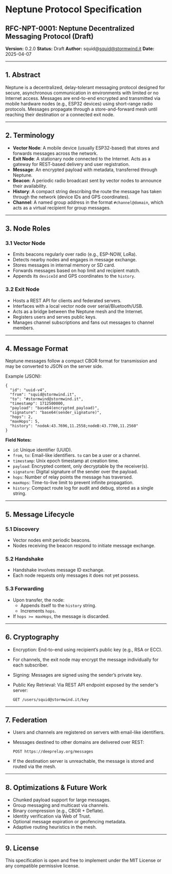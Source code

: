 # Neptune Protocol Specification

## RFC-NPT-0001: Neptune Decentralized Messaging Protocol (Draft)

**Version:** 0.2.0
**Status:** Draft
**Author:** squid@squid@stormwind.it
**Date:** 2025-04-07

---

## 1. Abstract

Neptune is a decentralized, delay-tolerant messaging protocol designed for secure, asynchronous communication in environments with limited or no Internet access. Messages are end-to-end encrypted and transmitted via mobile hardware nodes (e.g., ESP32 devices) using short-range radio protocols. Messages propagate through a store-and-forward mesh until reaching their destination or a connected exit node.

---

## 2. Terminology

- **Vector Node**: A mobile device (usually ESP32-based) that stores and forwards messages across the network.
- **Exit Node**: A stationary node connected to the Internet. Acts as a gateway for REST-based delivery and user registration.
- **Message**: An encrypted payload with metadata, transferred through Neptune.
- **Beacon**: A periodic radio broadcast sent by vector nodes to announce their availability.
- **History**: A compact string describing the route the message has taken through the network (device IDs and GPS coordinates).
- **Channel**: A named group address in the format `#channel@domain`, which acts as a virtual recipient for group messages.

---

## 3. Node Roles

### 3.1 Vector Node

- Emits beacons regularly over radio (e.g., ESP-NOW, LoRa).
- Detects nearby nodes and engages in message exchange.
- Stores messages in internal memory or SD card.
- Forwards messages based on hop limit and recipient match.
- Appends its `deviceId` and GPS coordinates to the `history`.

### 3.2 Exit Node

- Hosts a REST API for clients and federated servers.
- Interfaces with a local vector node over serial/Bluetooth/USB.
- Acts as a bridge between the Neptune mesh and the Internet.
- Registers users and serves public keys.
- Manages channel subscriptions and fans out messages to channel members.

---

## 4. Message Format

Neptune messages follow a compact CBOR format for transmission and may be converted to JSON on the server side.

Example (JSON):

    {
      "id": "uuid-v4",
      "from": "squid@stormwind.it",
      "to": "#stormwind@stormwind.it",
      "timestamp": 1712500000,
      "payload": "base64(encrypted_payload)",
      "signature": "base64(sender_signature)",
      "hops": 2,
      "maxHops": 5,
      "history": "nodeA:43.7696,11.2558;nodeB:43.7700,11.2560"
    }

**Field Notes:**

- `id`: Unique identifier (UUID).
- `from`, `to`: Email-like identifiers. `to` can be a user or a channel.
- `timestamp`: Unix epoch timestamp at creation time.
- `payload`: Encrypted content, only decryptable by the receiver(s).
- `signature`: Digital signature of the sender over the payload.
- `hops`: Number of relay points the message has traversed.
- `maxHops`: Time-to-live limit to prevent infinite propagation.
- `history`: Compact route log for audit and debug, stored as a single string.

---

## 5. Message Lifecycle

### 5.1 Discovery

- Vector nodes emit periodic beacons.
- Nodes receiving the beacon respond to initiate message exchange.

### 5.2 Handshake

- Handshake involves message ID exchange.
- Each node requests only messages it does not yet possess.

### 5.3 Forwarding

- Upon transfer, the node:
  - Appends itself to the `history` string.
  - Increments `hops`.
- If `hops >= maxHops`, the message is discarded.

---

## 6. Cryptography

- Encryption: End-to-end using recipient’s public key (e.g., RSA or ECC).
- For channels, the exit node may encrypt the message individually for each subscriber.
- Signing: Messages are signed using the sender’s private key.
- Public Key Retrieval: Via REST API endpoint exposed by the sender's server:

      GET /users/squid@stormwind.it/key

---

## 7. Federation

- Users and channels are registered on servers with email-like identifiers.
- Messages destined to other domains are delivered over REST:

      POST https://deeprelay.org/messages

- If the destination server is unreachable, the message is stored and routed via the mesh.

---

## 8. Optimizations & Future Work

- Chunked payload support for large messages.
- Group messaging and multicast via channels.
- Binary compression (e.g., CBOR + Deflate).
- Identity verification via Web of Trust.
- Optional message expiration or geofencing metadata.
- Adaptive routing heuristics in the mesh.

---

## 9. License

This specification is open and free to implement under the MIT License or any compatible permissive license.
